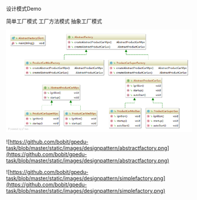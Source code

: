 设计模式Demo

简单工厂模式
工厂方法模式
抽象工厂模式

![abstractfactory](https://github.com/bobit/gpedu-task/blob/master/static/images/designpattern/abstractfactory.png)

![https://github.com/bobit/gpedu-task/blob/master/static/images/designpattern/abstractfactory.png](https://github.com/bobit/gpedu-task/blob/master/static/images/designpattern/abstractfactory.png)


![https://github.com/bobit/gpedu-task/blob/master/static/images/designpattern/simplefactory.png](https://github.com/bobit/gpedu-task/blob/master/static/images/designpattern/simplefactory.png)


